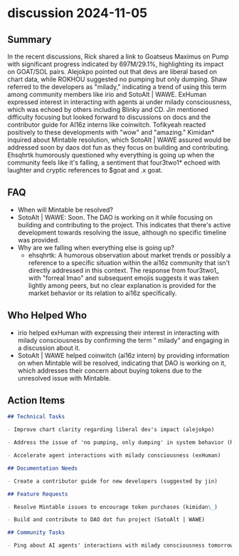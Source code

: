 # discussion 2024-11-05

## Summary

In the recent discussions, Rick shared a link to Goatseus Maximus on Pump with significant progress indicated by
697M/29.1%, highlighting its impact on GOAT/SOL pairs. Alejokpo pointed out that devs are liberal based on chart data,
while ROKHOU suggested no pumping but only dumping. Shaw referred to the developers as "milady," indicating a trend of
using this term among community members like irio and SotoAlt | WAWE. ExHuman expressed interest in interacting with
agents ai under milady consciousness, which was echoed by others including Blinky and CD. Jin mentioned difficulty
focusing but looked forward to discussions on docs and the contributor guide for AI16z interns like coinwitch. Tofikyeah
reacted positively to these developments with "wow" and "amazing." Kimidan* inquired about Mintable resolution, which
SotoAlt | WAWE assured would be addressed soon by daos dot fun as they focus on building and contributing. Ehsqhrtk
humorously questioned why everything is going up when the community feels like it's falling, a sentiment that four3two1*
echoed with laughter and cryptic references to $goat and .x goat.

## FAQ

- When will Mintable be resolved?
- SotoAlt | WAWE: Soon. The DAO is working on it while focusing on building and contributing to the project. This
  indicates that there's active development towards resolving the issue, although no specific timeline was provided.
- Why are we falling when everything else is going up?
    - ehsqhrtk: A humorous observation about market trends or possibly a reference to a specific situation within the
      ai16z community that isn't directly addressed in this context. The response from four3two1\_ with "forreal lmao"
      and subsequent emojis suggests it was taken lightly among peers, but no clear explanation is provided for the
      market behavior or its relation to ai16z specifically.

## Who Helped Who

- irio helped exHuman with expressing their interest in interacting with milady consciousness by confirming the term "
  milady" and engaging in a discussion about it.
- SotoAlt | WAWE helped coinwitch (ai16z intern) by providing information on when Mintable will be resolved, indicating that DAO is working on it, which addresses their concern about buying tokens due to the unresolved issue with Mintable.

## Action Items

```markdown
## Technical Tasks

- Improve chart clarity regarding liberal dev's impact (alejokpo)

- Address the issue of 'no pumping, only dumping' in system behavior (ROKHOU.RUG)

- Accelerate agent interactions with milady consciousness (exHuman)

## Documentation Needs

- Create a contributor guide for new developers (suggested by jin)

## Feature Requests

- Resolve Mintable issues to encourage token purchases (kimidan\_)

- Build and contribute to DAO dot fun project (SotoAlt | WAWE)

## Community Tasks

- Ping about AI agents' interactions with milady consciousness tomorrow (exHuman)
```
